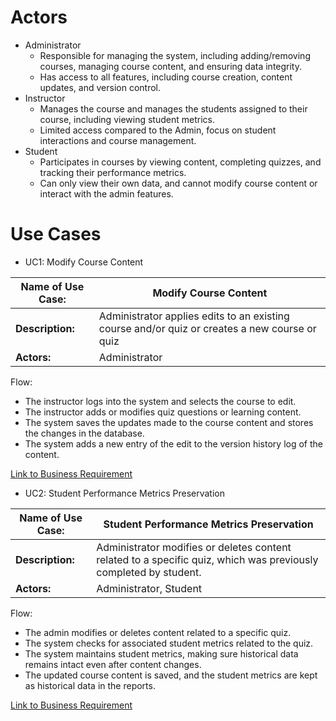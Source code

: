 # Actors
- Administrator
  - Responsible for managing the system, including adding/removing courses, managing course content, and ensuring data integrity.
  - Has access to all features, including course creation, content updates, and version control.
- Instructor
  - Manages the course and manages the students assigned to their course, including viewing student metrics.
  - Limited access compared to the Admin, focus on student interactions and course management.
- Student
  - Participates in courses by viewing content, completing quizzes, and tracking their performance metrics.
  - Can only view their own data, and cannot modify course content or interact with the admin features.

# Use Cases
- UC1: Modify Course Content
  
| **Name of Use Case:**       | Modify Course Content                           |
|-----------------------------|---------------------------------------------|
| **Description:**             | Administrator applies edits to an existing course and/or quiz or creates a new course or quiz  |
| **Actors:**                  | Administrator                                    |

Flow: 
- The instructor logs into the system and selects the course to edit.
- The instructor adds or modifies quiz questions or learning content.
- The system saves the updates made to the course content and stores the changes in the database.
- The system adds a new entry of the edit to the version history log of the content.

[Link to Business Requirement](/Design/BusinessRequirements.md#br2-simplified-course-content-management-with-version-control)



- UC2: Student Performance Metrics Preservation
  
| **Name of Use Case:**       | Student Performance Metrics Preservation                           |
|-----------------------------|---------------------------------------------|
| **Description:**             | Administrator modifies or deletes content related to a specific quiz, which was previously completed by student.  |
| **Actors:**                  | Administrator, Student                                    |

Flow: 
- The admin modifies or deletes content related to a specific quiz.
- The system checks for associated student metrics related to the quiz.
- The system maintains student metrics, making sure historical data remains intact even after content changes.
- The updated course content is saved, and the student metrics are kept as historical data in the reports.

[Link to Business Requirement](/Design/BusinessRequirements.md#br3-persistance-of-current-student-metrics)
